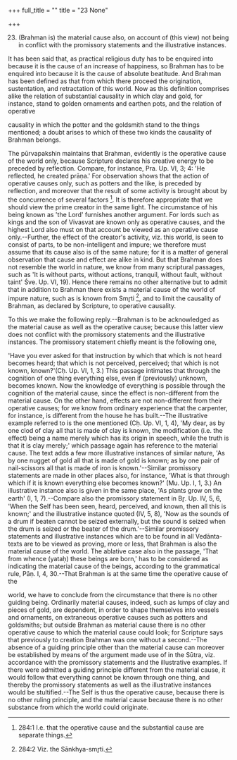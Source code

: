 +++
full_title = ""
title = "23 None"

+++


23. (Brahman is) the material cause also, on account of (this view) not being in conflict with the promissory statements and the illustrative instances.

It has been said that, as practical religious duty has to be enquired into because it is the cause of an increase of happiness, so Brahman has to be enquired into because it is the cause of absolute beatitude. And Brahman has been defined as that from which there proceed the origination, sustentation, and retractation of this world. Now as this definition comprises alike the relation of substantial causality in which clay and gold, for instance, stand to golden ornaments and earthen pots, and the relation of operative

causality in which the potter and the goldsmith stand to the things mentioned; a doubt arises to which of these two kinds the causality of Brahman belongs.

The pūrvapakshin maintains that Brahman, evidently is the operative cause of the world only, because Scripture declares his creative energy to be preceded by reflection. Compare, for instance, Pra. Up. VI, 3; 4: 'He reflected, he created prāṇa.' For observation shows that the action of operative causes only, such as potters and the like, is preceded by reflection, and moreover that the result of some activity is brought about by the concurrence of several factors [^fn_255]. It is therefore appropriate that we should view the prime creator in the same light. The circumstance of his being known as 'the Lord' furnishes another argument. For lords such as kings and the son of Vivasvat are known only as operative causes, and the highest Lord also must on that account be viewed as an operative cause only.--Further, the effect of the creator's activity, viz. this world, is seen to consist of parts, to be non-intelligent and impure; we therefore must assume that its cause also is of the same nature; for it is a matter of general observation that cause and effect are alike in kind. But that Brahman does not resemble the world in nature, we know from many scriptural passages, such as 'It is without parts, without actions, tranquil, without fault, without taint' Śve. Up. VI, 19). Hence there remains no other alternative but to admit that in addition to Brahman there exists a material cause of the world of impure nature, such as is known from Smr̥ti [^fn_256], and to limit the causality of Brahman, as declared by Scripture, to operative causality.

[^fn_255]: 284:1 I.e. that the operative cause and the substantial cause are separate things.

[^fn_256]: 284:2 Viz. the Sānkhya-smr̥ti.

To this we make the following reply.--Brahman is to be acknowledged as the material cause as well as the operative cause; because this latter view does not conflict with the promissory statements and the illustrative instances. The promissory statement chiefly meant is the following one,

 'Have you ever asked for that instruction by which that which is not heard becomes heard; that which is not perceived, perceived; that which is not known, known?'(Cḥ. Up. VI, 1, 3.) This passage intimates that through the cognition of one thing everything else, even if (previously) unknown, becomes known. Now the knowledge of everything is possible through the cognition of the material cause, since the effect is non-different from the material cause. On the other hand, effects are not non-different from their operative causes; for we know from ordinary experience that the carpenter, for instance, is different from the house he has built.--The illustrative example referred to is the one mentioned (Cḥ. Up. VI, 1, 4), 'My dear, as by one clod of clay all that is made of clay is known, the modification (i.e. the effect) being a name merely which has its origin in speech, while the truth is that it is clay merely;' which passage again has reference to the material cause. The text adds a few more illustrative instances of similar nature, 'As by one nugget of gold all that is made of gold is known; as by one pair of nail-scissors all that is made of iron is known.'--Similar promissory statements are made in other places also, for instance, 'What is that through which if it is known everything else becomes known?' (Mu. Up. I, 1, 3.) An illustrative instance also is given in the same place, 'As plants grow on the earth' (I, 1, 7).--Compare also the promissory statement in Br̥. Up. IV, 5, 6, 'When the Self has been seen, heard, perceived, and known, then all this is known;' and the illustrative instance quoted (IV, 5, 8), 'Now as the sounds of a drum if beaten cannot be seized externally, but the sound is seized when the drum is seized or the beater of the drum.'--Similar promissory statements and illustrative instances which are to be found in all Vedānta-texts are to be viewed as proving, more or less, that Brahman is also the material cause of the world. The ablative case also in the passage, 'That from whence (yataḥ) these beings are born,' has to be considered as indicating the material cause of the beings, according to the grammatical rule, Pāṇ. I, 4, 30.--That Brahman is at the same time the operative cause of the

world, we have to conclude from the circumstance that there is no other guiding being. Ordinarily material causes, indeed, such as lumps of clay and pieces of gold, are dependent, in order to shape themselves into vessels and ornaments, on extraneous operative causes such as potters and goldsmiths; but outside Brahman as material cause there is no other operative cause to which the material cause could look; for Scripture says that previously to creation Brahman was one without a second.--The absence of a guiding principle other than the material cause can moreover be established by means of the argument made use of in the Sūtra, viz. accordance with the promissory statements and the illustrative examples. If there were admitted a guiding principle different from the material cause, it would follow that everything cannot be known through one thing, and thereby the promissory statements as well as the illustrative instances would be stultified.--The Self is thus the operative cause, because there is no other ruling principle, and the material cause because there is no other substance from which the world could originate.

